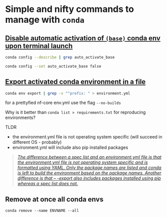 # Simple and nifty commands to manage with `conda`

## [Disable automatic activation of `(base)` conda env upon terminal launch](https://stackoverflow.com/questions/54429210/how-do-i-prevent-conda-from-activating-the-base-environment-by-default)

```bash
conda config --describe | grep auto_activate_base
```

```bash
conda config --set auto_activate_base false
```

## [Export activated conda environment in a file](https://stackoverflow.com/questions/56472295/can-you-export-a-created-python-conda-environment-for-others-to-activate-on-thei)

```bash
conda env export | grep -v "^prefix: " > environment.yml
```

for a prettyfied nf-core env.yml use the flag `--no-builds`

Why is it better than `conda list > requirements.txt` for reproducing environments?

TLDR

- the environment.yml file is not operating system specific (will succeed in different OS - probably)
- environment.yml will include also pip installed packages

> [_The difference between a spec list and an environment.yml file is that the environment.yml file is not operating system specific and is formatted using YAML. Only the package names are listed and conda is left to build the environment based on the package names. Another difference is that – -export also includes packages installed using pip whereas a spec list does not._](https://www.anaconda.com/moving-conda-environments/)

## Remove at once all conda envs

```
conda remove --name ENVNAME --all
```
